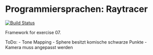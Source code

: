 Programmiersprachen: Raytracer
===========

[![Build Status](https://secure.travis-ci.org/vrsys/programmiersprachen-raytracer.png)](http://travis-ci.org/vrsys/programmiersprachen-raytracer)

Framework for exercise 07.

ToDo:
	- Tone Mapping
	- Sphere besitzt komische schwarze Punkte
	- Kamera muss angepasst werden
